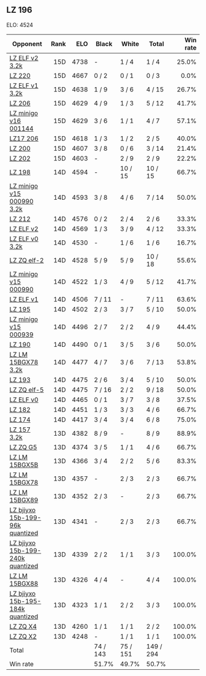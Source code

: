 ## LZ 196 ##

ELO: 4524

Opponent | Rank | ELO | Black | White | Total | Win rate
---------|-----:|----:|-------|-------|-------|-------:
[LZ ELF v2 3.2k](LZ%20ELF%20v2%203.2k.md) | 15D | 4738 | - | 1 / 4 | 1 / 4 | 25.0%
[LZ 220](LZ%20220.md) | 15D | 4667 | 0 / 2 | 0 / 1 | 0 / 3 | 0.0%
[LZ ELF v1 3.2k](LZ%20ELF%20v1%203.2k.md) | 15D | 4638 | 1 / 9 | 3 / 6 | 4 / 15 | 26.7%
[LZ 206](LZ%20206.md) | 15D | 4629 | 4 / 9 | 1 / 3 | 5 / 12 | 41.7%
[LZ minigo v16 001144](LZ%20minigo%20v16%20001144.md) | 15D | 4629 | 3 / 6 | 1 / 1 | 4 / 7 | 57.1%
[LZ17 206](LZ17%20206.md) | 15D | 4618 | 1 / 3 | 1 / 2 | 2 / 5 | 40.0%
[LZ 200](LZ%20200.md) | 15D | 4607 | 3 / 8 | 0 / 6 | 3 / 14 | 21.4%
[LZ 202](LZ%20202.md) | 15D | 4603 | - | 2 / 9 | 2 / 9 | 22.2%
[LZ 198](LZ%20198.md) | 14D | 4594 | - | 10 / 15 | 10 / 15 | 66.7%
[LZ minigo v15 000990 3.2k](LZ%20minigo%20v15%20000990%203.2k.md) | 14D | 4593 | 3 / 8 | 4 / 6 | 7 / 14 | 50.0%
[LZ 212](LZ%20212.md) | 14D | 4576 | 0 / 2 | 2 / 4 | 2 / 6 | 33.3%
[LZ ELF v2](LZ%20ELF%20v2.md) | 14D | 4569 | 1 / 3 | 3 / 9 | 4 / 12 | 33.3%
[LZ ELF v0 3.2k](LZ%20ELF%20v0%203.2k.md) | 14D | 4530 | - | 1 / 6 | 1 / 6 | 16.7%
[LZ ZQ elf-2](LZ%20ZQ%20elf-2.md) | 14D | 4528 | 5 / 9 | 5 / 9 | 10 / 18 | 55.6%
[LZ minigo v15 000990](LZ%20minigo%20v15%20000990.md) | 14D | 4522 | 1 / 3 | 4 / 9 | 5 / 12 | 41.7%
[LZ ELF v1](LZ%20ELF%20v1.md) | 14D | 4506 | 7 / 11 | - | 7 / 11 | 63.6%
[LZ 195](LZ%20195.md) | 14D | 4502 | 2 / 3 | 3 / 7 | 5 / 10 | 50.0%
[LZ minigo v15 000939](LZ%20minigo%20v15%20000939.md) | 14D | 4496 | 2 / 7 | 2 / 2 | 4 / 9 | 44.4%
[LZ 190](LZ%20190.md) | 14D | 4490 | 0 / 1 | 3 / 5 | 3 / 6 | 50.0%
[LZ LM 15BGX78 3.2k](LZ%20LM%2015BGX78%203.2k.md) | 14D | 4477 | 4 / 7 | 3 / 6 | 7 / 13 | 53.8%
[LZ 193](LZ%20193.md) | 14D | 4475 | 2 / 6 | 3 / 4 | 5 / 10 | 50.0%
[LZ ZQ elf-5](LZ%20ZQ%20elf-5.md) | 14D | 4475 | 7 / 16 | 2 / 2 | 9 / 18 | 50.0%
[LZ ELF v0](LZ%20ELF%20v0.md) | 14D | 4465 | 0 / 1 | 3 / 7 | 3 / 8 | 37.5%
[LZ 182](LZ%20182.md) | 14D | 4451 | 1 / 3 | 3 / 3 | 4 / 6 | 66.7%
[LZ 174](LZ%20174.md) | 14D | 4417 | 3 / 4 | 3 / 4 | 6 / 8 | 75.0%
[LZ 157 3.2k](LZ%20157%203.2k.md) | 13D | 4382 | 8 / 9 | - | 8 / 9 | 88.9%
[LZ ZQ G5](LZ%20ZQ%20G5.md) | 13D | 4374 | 3 / 5 | 1 / 1 | 4 / 6 | 66.7%
[LZ LM 15BGX5B](LZ%20LM%2015BGX5B.md) | 13D | 4366 | 3 / 4 | 2 / 2 | 5 / 6 | 83.3%
[LZ LM 15BGX78](LZ%20LM%2015BGX78.md) | 13D | 4357 | - | 2 / 3 | 2 / 3 | 66.7%
[LZ LM 15BGX89](LZ%20LM%2015BGX89.md) | 13D | 4352 | 2 / 3 | - | 2 / 3 | 66.7%
[LZ bjiyxo 15b-199-96k quantized](LZ%20bjiyxo%2015b-199-96k%20quantized.md) | 13D | 4341 | - | 2 / 3 | 2 / 3 | 66.7%
[LZ bjiyxo 15b-199-240k quantized](LZ%20bjiyxo%2015b-199-240k%20quantized.md) | 13D | 4339 | 2 / 2 | 1 / 1 | 3 / 3 | 100.0%
[LZ LM 15BGX88](LZ%20LM%2015BGX88.md) | 13D | 4326 | 4 / 4 | - | 4 / 4 | 100.0%
[LZ bjiyxo 15b-195-184k quantized](LZ%20bjiyxo%2015b-195-184k%20quantized.md) | 13D | 4323 | 1 / 1 | 2 / 2 | 3 / 3 | 100.0%
[LZ ZQ X4](LZ%20ZQ%20X4.md) | 13D | 4260 | 1 / 1 | 1 / 1 | 2 / 2 | 100.0%
[LZ ZQ X2](LZ%20ZQ%20X2.md) | 13D | 4248 | - | 1 / 1 | 1 / 1 | 100.0%
Total | | | 74 / 143 | 75 / 151 | 149 / 294 | 
Win rate| | | 51.7% | 49.7% | 50.7% | 

